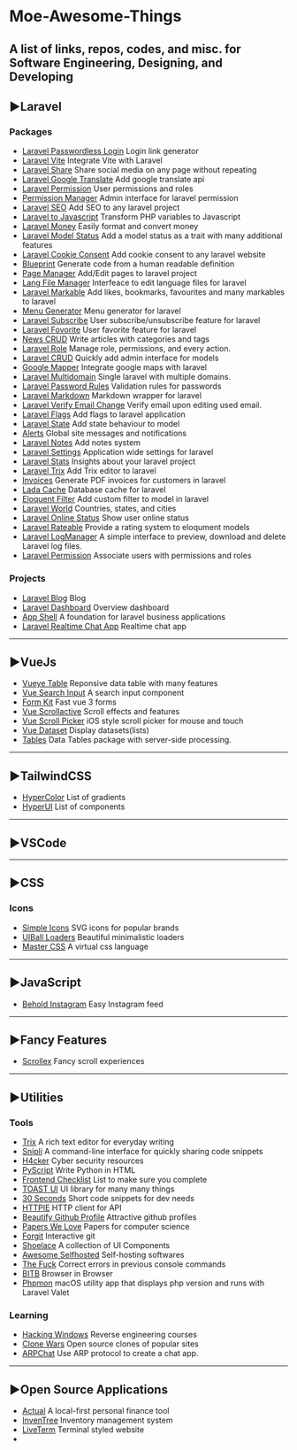 # Moe-Awesome-Things
**A list of links, repos, codes, and misc. for Software Engineering, Designing, and Developing**
---

## ▶Laravel 
### Packages
- [Laravel Passwordless Login](https://github.com/grosv/laravel-passwordless-login) Login link generator
- [Laravel Vite](https://github.com/innocenzi/laravel-vite) Integrate Vite with Laravel
- [Laravel Share](https://github.com/jorenvh/laravel-share) Share social media on any page without repeating
- [Laravel Google Translate](https://github.com/JoggApp/laravel-google-translate) Add google translate api
- [Laravel Permission](https://github.com/spatie/laravel-permission) User permissions and roles
- [Permission Manager](https://github.com/Laravel-Backpack/PermissionManager) Admin interface for laravel permission
- [Laravel SEO](https://github.com/ralphjsmit/laravel-seo) Add SEO to any laravel project
- [Laravel to Javascript](https://github.com/laracasts/PHP-Vars-To-Js-Transformer) Transform PHP variables to Javascript
- [Laravel Money](https://github.com/akaunting/laravel-money) Easily format and convert money
- [Laravel Model Status](https://github.com/spatie/laravel-model-status) Add a model status as a trait with many additional features
- [Laravel Cookie Consent](https://github.com/spatie/laravel-cookie-consent) Add cookie consent to any laravel website
- [Blueprint](https://github.com/laravel-shift/blueprint) Generate code from a human readable definition
- [Page Manager](https://github.com/Laravel-Backpack/PageManager) Add/Edit pages to laravel project
- [Lang File Manager](https://github.com/Laravel-Backpack/LangFileManager) Interfeace to edit language files for laravel
- [Laravel Markable](https://github.com/maize-tech/laravel-markable) Add likes, bookmarks, favourites and many markables to laravel
- [Menu Generator](https://github.com/spatie/laravel-menu) Menu generator for laravel
- [Laravel Subscribe](https://github.com/overtrue/laravel-subscribe) User subscribe/unsubscribe feature for laravel
- [Laravel Fovorite](https://github.com/overtrue/laravel-favorite) User favorite feature for laravel
- [News CRUD](https://github.com/Laravel-Backpack/NewsCRUD) Write articles with categories and tags
- [Laravel Role](https://github.com/ManiruzzamanAkash/laravel-role) Manage role, permissions, and every action.
- [Laravel CRUD](https://github.com/Laravel-Backpack/CRUD) Quickly add admin interface for models
- [Google Mapper](https://github.com/bradcornford/Googlmapper) Integrate google maps with laravel
- [Laravel Multidomain](https://github.com/gecche/laravel-multidomain) Single laravel with multiple domains.
- [Laravel Password Rules](https://github.com/langleyfoxall/laravel-nist-password-rules) Validation rules for passwords
- [Laravel Markdown](https://github.com/GrahamCampbell/Laravel-Markdown) Markdown wrapper for laravel
- [Laravel Verify Email Change](https://github.com/protonemedia/laravel-verify-new-email) Verify email upon editing used email.
- [Laravel Flags](https://github.com/ryangjchandler/laravel-feature-flags) Add flags to laravel application
- [Laravel State](https://github.com/spatie/laravel-model-states) Add state behaviour to model
- [Alerts](https://github.com/prologuephp/alerts) Global site messages and notifications
- [Laravel Notes](https://github.com/ARCANEDEV/LaravelNotes) Add notes system
- [Laravel Settings](https://github.com/anlutro/laravel-settings) Application wide settings for laravel
- [Laravel Stats](https://github.com/stefanzweifel/laravel-stats) Insights about your laravel project
- [Laravel Trix](https://github.com/amaelftah/laravel-trix) Add Trix editor to laravel
- [Invoices](https://github.com/ConsoleTVs/Invoices) Generate PDF invoices for customers in laravel
- [Lada Cache](https://github.com/spiritix/lada-cache) Database cache for laravel
- [Eloquent Filter](https://github.com/mehdi-fathi/eloquent-filter) Add custom filter to model in laravel
- [Laravel World](https://github.com/khsing/laravel-world) Countries, states, and cities
- [Laravel Online Status](https://github.com/zaichaopan/online-status) Show user online status
- [Laravel Rateable](https://github.com/willvincent/laravel-rateable) Provide a rating system to eloqument models
- [Laravel LogManager](https://github.com/Laravel-Backpack/LogManager) A simple interface to preview, download and delete Laravel log files.
- [Laravel Permission](https://github.com/spatie/laravel-permission) Associate users with permissions and roles
### Projects
- [Laravel Blog](https://github.com/guillaumebriday/laravel-blog) Blog
- [Laravel Dashboard](https://github.com/spatie/laravel-dashboard) Overview dashboard
- [App Shell](https://github.com/artkonekt/appshell) A foundation for laravel business applications
- [Laravel Realtime Chat App](https://github.com/ShubhamSahaniNitkkr/Laravel-RealTime-Chat-App) Realtime chat app
---
## ▶VueJs 
- [Vueye Table](https://github.com/boussadjra/vueye-table) Reponsive data table with many features
- [Vue Search Input](https://github.com/kouts/vue-search-input) A search input component
- [Form Kit](https://formkit.com/) Fast vue 3 forms
- [Vue Scrollactive](https://github.com/eddiemf/vue-scrollactive) Scroll effects and features
- [Vue Scroll Picker](https://github.com/wan2land/vue-scroll-picker) iOS style scroll picker for mouse and touch
- [Vue Dataset](https://vue-dataset-demo.netlify.app/) Display datasets(lists)
- [Tables](https://github.com/laravel-enso/tables) Data Tables package with server-side processing.
---
## ▶TailwindCSS
- [HyperColor](https://hypercolor.dev/) List of gradients
- [HyperUI](https://www.hyperui.dev/) List of components
---
## ▶VSCode
---
## ▶CSS
### Icons
- [Simple Icons](https://github.com/simple-icons/simple-icons) SVG icons for popular brands
- [UIBall Loaders](https://uiball.com/loaders/) Beautiful minimalistic loaders
- [Master CSS](https://github.com/master-co/css) A virtual css language
---
## ▶JavaScript
- [Behold Instagram](https://behold.so/) Easy Instagram feed
---
## ▶Fancy Features
- [Scrollex](https://github.com/malerba118/scrollex) Fancy scroll experiences
---
## ▶Utilities
### Tools
- [Trix](https://github.com/basecamp/trix) A rich text editor for everyday writing
- [Snipli](https://github.com/buidler-hub/snipli#commands) A command-line interface for quickly sharing code snippets
- [H4cker](https://github.com/The-Art-of-Hacking/h4cker) Cyber security resources
- [PyScript](https://github.com/pyscript/pyscript) Write Python in HTML
- [Frontend Checklist](https://frontendchecklist.io/) List to make sure you complete 
- [TOAST UI](https://ui.toast.com/) UI library for many many things
- [30 Seconds](https://github.com/30-seconds) Short code snippets for dev needs
- [HTTPIE](https://httpie.io/) HTTP client for API
- [Beautify Github Profile](https://github.com/rzashakeri/beautify-github-profile) Attractive github profiles
- [Papers We Love](https://github.com/papers-we-love/papers-we-love) Papers for computer science
- [Forgit](https://github.com/wfxr/forgit) Interactive git
- [Shoelace](https://github.com/shoelace-style/shoelace) A collection of UI Components
- [Awesome Selfhosted](https://github.com/awesome-selfhosted/awesome-selfhosted) Self-hosting softwares
- [The Fuck](https://github.com/nvbn/thefuck) Correct errors in previous console commands
- [BITB](https://github.com/mrd0x/BITB) Browser in Browser
- [Phpmon](https://github.com/nicoverbruggen/phpmon) macOS utility app that displays php version and runs with Laravel Valet
### Learning
- [Hacking Windows](https://github.com/mytechnotalent/Hacking-Windows) Reverse engineering courses
- [Clone Wars](https://github.com/GorvGoyl/Clone-Wars) Open source clones of popular sites
- [ARPChat](https://github.com/kognise/arpchat) Use ARP protocol to create a chat app.
---
## ▶Open Source Applications
- [Actual](https://github.com/actualbudget/actual) A local-first personal finance tool
- [InvenTree](https://github.com/inventree/InvenTree) Inventory management system
- [LiveTerm](https://github.com/Cveinnt/LiveTerm) Terminal styled website
- 
